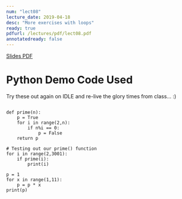 ```yaml
---
num: "lect08"
lecture_date: 2019-04-18
desc: "More exercises with loops"
ready: true
pdfurl: /lectures/pdf/lect08.pdf
annotatedready: false
---
```


<a href="{{page.pdfurl | relative_url }}" data-ajax="false">Slides PDF</a>

# Python Demo Code Used

Try these out again on IDLE and re-live the glory times from class... :)

```

def prime(n):
    p = True
    for i in range(2,n):
        if n%i == 0:
            p = False
    return p

# Testing out our prime() function
for i in range(2,3001):
    if prime(i):
        print(i)

p = 1
for x in range(1,11):
    p = p * x
print(p)
```
